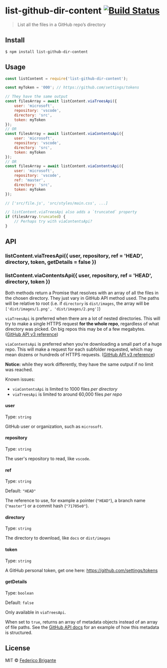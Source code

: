 # list-github-dir-content [![Build Status](https://travis-ci.org/fregante/list-github-dir-content.svg?branch=master)](https://travis-ci.org/fregante/list-github-dir-content)

> List all the files in a GitHub repo’s directory

## Install

```
$ npm install list-github-dir-content
```


## Usage

```js
const listContent = require('list-github-dir-content');

const myToken = '000'; // https://github.com/settings/tokens

// They have the same output
const filesArray = await listContent.viaTreesApi({
	user: 'microsoft',
	repository: 'vscode',
	directory: 'src',
	token: myToken
});
// OR
const filesArray = await listContent.viaContentsApi({
	user: 'microsoft',
	repository: 'vscode',
	directory: 'src',
	token: myToken
});
// OR
const filesArray = await listContent.viaContentsApi({
	user: 'microsoft',
	repository: 'vscode',
	ref: 'master',
	directory: 'src',
	token: myToken
});

// ['src/file.js', 'src/styles/main.css', ...]

// listContent.viaTreesApi also adds a `truncated` property
if (filesArray.truncated) {
	// Perhaps try with viaContentsApi?
}
```


## API

### listContent.viaTreesApi({ user, repository, ref = 'HEAD', directory, token, getDetails = false })
### listContent.viaContentsApi({ user, repository, ref = 'HEAD', directory, token })

Both methods return a Promise that resolves with an array of all the files in the chosen directory. They just vary in GitHub API method used. The paths will be relative to root (i.e. if `directory` is `dist/images`, the array will be `['dist/images/1.png', 'dist/images/2.png']`)

`viaTreesApi` is preferred when there are a lot of nested directories. This will try to make a single HTTPS request **for the whole repo**, regardless of what directory was picked. On big repos this may be of a few megabytes. ([GitHub API v3 reference](https://developer.github.com/v3/git/trees/#get-a-tree-recursively))

`viaContentsApi` is preferred when you're downloading a small part of a huge repo. This will make a request for each subfolder requested, which may mean dozens or hundreds of HTTPS requests. ([GitHub API v3 reference](https://developer.github.com/v3/repos/contents/#get-contents))

**Notice:** while they work differently, they have the same output if no limit was reached.

Known issues:

- `viaContentsApi` is limited to 1000 files _per directory_
- `viaTreesApi` is limited to around 60,000 files _per repo_


#### user

Type: `string`

GitHub user or organization, such as `microsoft`.

#### repository

Type: `string`

The user's repository to read, like `vscode`.

#### ref

Type: `string`

Default: `"HEAD"`

The reference to use, for example a pointer (`"HEAD"`), a branch name (`"master"`) or a commit hash (`"71705e0"`).

#### directory

Type: `string`

The directory to download, like `docs` or `dist/images`

#### token

Type: `string`

A GitHub personal token, get one here: https://github.com/settings/tokens

#### getDetails

Type: `boolean`

Default: `false`

Only available in `viaTreesApi`.

When set to `true`, returns an array of metadata objects instead of an array of file paths. See the [GitHub API docs](https://developer.github.com/v3/git/trees/#response) for an example of how this metadata is structured.


## License

MIT © [Federico Brigante](https://bfred.it)

